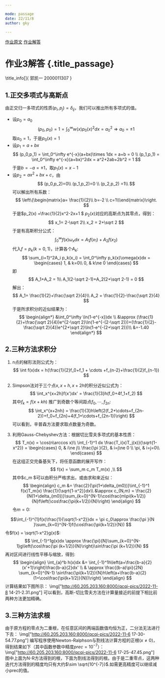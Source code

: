 ```yaml
---

mode: passage
date: 22/11/8
author: gky

---
```


[作业原文](./%E7%AC%AC%E4%B8%89%E6%AC%A1%E4%BD%9C%E4%B8%9A.pdf)
[作业解答](./作业解答.pdf)

# 作业3解答 {.title_passage}

\title_info[]{
郭凯一
2000011307
}

## 1.正交多项式与高斯点
由正交归一多项式的性质$(p_i,p_j)=\delta_{ij}$，我们可以推出所有多项式的值。

- 设$p_0 = a_0$
$$
(p_0,p_0)=1 =\int_0^\infty w(x)p_0(x)^2 dx = a_0^2 \Rightarrow a_0=\pm 1
$$
取$a_0 = 1$，于是$p_0(x)=1$
- 设$p_1 = a+bx$ 
$$
(p_0,p_1) = \int_0^\infty e^{-x}(a+bx)\times 1dx = a+b = 0 \\ 
(p_1,p_1) = \int_0^\infty e^{-x}(a+bx)^2dx = a^2+2ab+2b^2 = 1
$$
于是$b=-a=\pm 1$，取$p_1(x) = x-1$
- 设$p_2 = ax^2+bx+c$，由
$$
(p_0,p_2)=0\\ 
(p_1,p_2)=0 \\ 
(p_2,p_2) =1\\ 
$$
可以解出所有系数：
$$
\left\{\begin{matrix}a= \frac{1}{2}\\ b=-2 \\ c=1\\\end{matrix}\right.
$$
于是$p_2(x) =\frac{1}{2}x^2-2x+1 $
$p_2(x)$对应的高斯点为其零点，得到：
$$
x_1= 2-\sqrt 2\\
x_2 = 2+\sqrt 2
$$
于是有高斯积分公式：
$$
\int_0^\infty f(x)\omega_x dx = A_1f(x_1)+A_2f(x_2)
$$
代入$f=p_k(k=0,1)$，计算各个$A_k$:
$$
\sum_{i=1}^2A_i p_k(x_i) = \int_0^\infty p_k(x)\omega(x)dx = \begin{cases}
1, & k=0\\
0, & k\ne 0
\end{cases}
$$
即
$$
A_1+A_2 = 1\\ 
A_1(2-\sqrt 2-1)+A_2(2+\sqrt 2-1) = 0
$$
解出：
$$
A_1= \frac{1}{2}+\frac{\sqrt 2}{4}\\
A_2 = \frac{1}{2}-\frac{\sqrt 2}{4}
$$
于是所求积分的近似结果为：
$$
\begin{align*}
&\int_0^\infty \ln(1-e^{-x})dx \\
&\approx (\frac{1}{2}+\frac{\sqrt 2}{4})e^{2-\sqrt 2}\ln(1-e^{-(2-\sqrt 2)})+(\frac{1}{2}-\frac{\sqrt 2}{4})e^{2+\sqrt 2}\ln(1-e^{-(2+\sqrt 2)})\\ &=-1.40
\end{align*}
$$
## 2.三种方法求积分
1. n点的梯形法则公式为：
$$
\int f(x)dx = h(\frac{1}{2}f_0+f_1 + \cdots +f_{n-2}+\frac{1}{2}f_{n-1})
$$
2. Simpson法对于三个点$x,x+h,x+2h$的积分近似公式为：
$$
\int_x^{x+2h}f(x')dx' = \frac{1}{3}h(f_0+4f_1+f_2)
$$
其中$f_k = f(x+kh)$
推广到奇数个等间距点$f_0,\cdots,f_{2n}$:
$$
\int_x^{x+2nh} = \frac{1}{3}h\left(2(f_2+\cdots+f_{2n-2})+f_0+f_{2n}+4(f_1+\cdots+f_{2n-1})\right)
$$
可以看到，辛普森方法要求取点数量为奇数。

3. 利用Gauss-Chebyshev方法：根据切比雪夫多项式的基本性质：
$$
T_n(x) = \cos(n\arccos x)\\ 
\int_{-1}^1 dx \frac{T_i(x)T_j(x)}{\sqrt{1-x^2}} = \begin{cases}
0, & i\ne j\\
\frac{\pi }{2}, & i=j\ne 0 \\ 
\pi, & i=j=0\\  
\end{cases}
$$
在这组正交完备基矢下，将任意函数的展开写作：
$$
f(x) = \sum_m c_m T_m(x) ,\\ 
$$
其中$c_m $可以由积分严格求出，或由求和来近似：
$$
\begin{align}
c_m &= \frac{2}{\pi(1+\delta_{m0})}\int_{-1}^1 f(x)T_m(x) \frac{1}{\sqrt{1-x^2}}dx\\ 
&\approx c_{N,m} = \frac{2}{N(1+\delta_{m0})}\sum_{k=0}^{N-1}\cos\frac{m\pi(k+1/2)}{N}f\left(\cos\frac{\pi(k+1/2)}{N}\right)
\end{align}
$$
令$m=0$:

$$\int_{-1}^{1}f(x)\frac{1}{\sqrt{1-x^2}}dx = \pi c_0\approx \frac{\pi }{N }\sum_{k=0}^{N-1}f(\cos\frac{\pi(k+1/2)}{N})
$$
令$f(x) = \sqrt{1-x^2}g(x)$:
$$
\int_{-1}^1g(x)dx \approx \frac{\pi}{N}\sum_{k=0}^{N-1}g\left(\cos\frac{\pi (k+1/2)}{N}\right)\sin\frac{\pi (k+1/2)}{N}
$$
再对区间进行线性平移与缩放，得到:
$$
\begin{align}
\int_{a}^b h(x)dx &= \int_{-1}^1h\left(a+\frac{b-a}{2}(x'+1)\right)\frac{b-a}{2}dx' \\ 
& \approx \frac{(b-a)\pi}{2N} \sum_{k=0}^{N-1} \sin\frac{\pi(k+1/2)}{N}h\left(a+\frac{b-a}{2}(1+\cos\frac{\pi(k+1/2)}{N})\right)
\end{align}
$$
计算结果如下图所示：
\img["http://60.205.203.160:8000/qcqi-pics/2022-11-8 14-21-2.31.png"]
可以看到，高斯-切比雪夫方法在计算量接近的前提下相比前两种方法更加精确。

## 3.三种方法求根
由于原方程的零点为二重根，在任意区间的两端函数值均恒为正，二分法无法进行下去：
\img["http://60.205.203.160:8000/qcqi-pics/2022-11-6 17-30-54.77.png"]
编写程序使用Newton-Ralphson与割线法计算方程的正根($x\ne 0$)，得到结果如下（其中函数参数中精度$prec = 10^{-7}$）：
\img["http://60.205.203.160:8000/qcqi-pics/2022-11-6 17-25-47.45.png"]
图中上面为N-R方法得到的根，下面为割线法得到的根。由于是二重零点，这两种迭代方法得到的精度均只有大约$\sim \sqrt{10^{-7}}$.如需更高精度可以继续减小prec的值。
